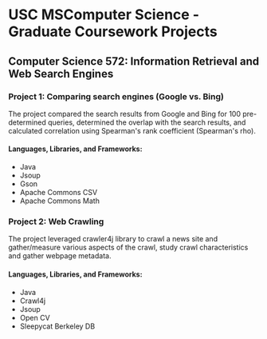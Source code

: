 # USC MSComputer Science - Graduate Coursework Projects

## Computer Science 572: Information Retrieval and Web Search Engines

### Project 1: Comparing search engines (Google vs. Bing)

The project compared the search results from Google and Bing for 100 pre-determined queries, determined the overlap with the search results, and calculated correlation using Spearman's rank coefficient (Spearman's rho).

#### Languages, Libraries, and Frameworks:

- Java
- Jsoup
- Gson
- Apache Commons CSV
- Apache Commons Math


### Project 2: Web Crawling 

The project leveraged crawler4j library to crawl a news site and gather/measure various aspects of the crawl, study crawl characteristics and gather webpage metadata. 

#### Languages, Libraries, and Frameworks:

- Java
- Crawl4j
- Jsoup
- Open CV
- Sleepycat Berkeley DB
